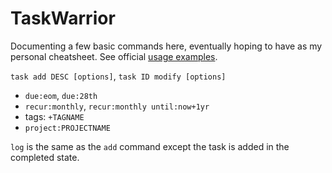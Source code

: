 # TaskWarrior

Documenting a few basic commands here, eventually hoping to have as my personal
cheatsheet. See official [usage examples][ex].

`task add DESC [options]`, `task ID modify [options]`

* `due:eom`, `due:28th`
* `recur:monthly`, `recur:monthly until:now+1yr`
* tags: `+TAGNAME`
* `project:PROJECTNAME`


`log` is the ѕame as the `add` command except the task is added in the completed
state.

[ex]: https://taskwarrior.org/docs/examples.html

